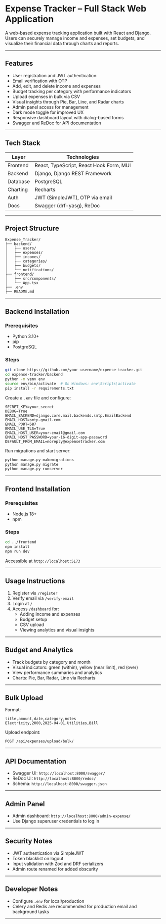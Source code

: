 # Expense Tracker – Full Stack Web Application

A web-based expense tracking application built with React and Django. Users can securely manage income and expenses, set budgets, and visualize their financial data through charts and reports.

---

## Features

- User registration and JWT authentication
- Email verification with OTP
- Add, edit, and delete income and expenses
- Budget tracking per category with performance indicators
- Upload expenses in bulk via CSV
- Visual insights through Pie, Bar, Line, and Radar charts
- Admin panel access for management
- Dark mode toggle for improved UX
- Responsive dashboard layout with dialog-based forms
- Swagger and ReDoc for API documentation

---

## Tech Stack

| Layer        | Technologies                              |
|--------------|-------------------------------------------|
| Frontend     | React, TypeScript, React Hook Form, MUI   |
| Backend      | Django, Django REST Framework             |
| Database     | PostgreSQL                                |
| Charting     | Recharts                                  |
| Auth         | JWT (SimpleJWT), OTP via email            |
| Docs         | Swagger (drf-yasg), ReDoc                 |

---

## Project Structure

```
Expense_Tracker/
├── backend/
│   ├── users/
│   ├── expenses/
│   ├── incomes/
│   ├── categories/
│   ├── budgets/
│   └── notifications/
├── frontend/
│   ├── src/components/
│   └── App.tsx
├── .env
├── README.md
```

---

## Backend Installation

### Prerequisites
- Python 3.10+
- pip
- PostgreSQL

### Steps

```bash
git clone https://github.com/your-username/expense-tracker.git
cd expense-tracker/backend
python -m venv env
source env/bin/activate  # On Windows: env\Scripts\activate
pip install -r requirements.txt
```

Create a `.env` file and configure:

```
SECRET_KEY=your_secret
DEBUG=True
EMAIL_BACKEND=django.core.mail.backends.smtp.EmailBackend
EMAIL_HOST=smtp.gmail.com
EMAIL_PORT=587
EMAIL_USE_TLS=True
EMAIL_HOST_USER=your-email@gmail.com
EMAIL_HOST_PASSWORD=your-16-digit-app-password
DEFAULT_FROM_EMAIL=noreply@expensetracker.com
```

Run migrations and start server:

```bash
python manage.py makemigrations
python manage.py migrate
python manage.py runserver
```

---

## Frontend Installation

### Prerequisites
- Node.js 18+
- npm

### Steps

```bash
cd ../frontend
npm install
npm run dev
```

Accessible at `http://localhost:5173`

---

## Usage Instructions

1. Register via `/register`
2. Verify email via `/verify-email`
3. Login at `/`
4. Access `/dashboard` for:
   - Adding income and expenses
   - Budget setup
   - CSV upload
   - Viewing analytics and visual insights

---

## Budget and Analytics

- Track budgets by category and month
- Visual indicators: green (within), yellow (near limit), red (over)
- View performance summaries and analytics
- Charts: Pie, Bar, Radar, Line via Recharts

---

## Bulk Upload

Format:
```
title,amount,date,category,notes
Electricity,2000,2025-04-01,Utilities,Bill
```

Upload endpoint:
```
POST /api/expenses/upload/bulk/
```

---

## API Documentation

- Swagger UI: `http://localhost:8000/swagger/`
- ReDoc UI: `http://localhost:8000/redoc/`
- Schema: `http://localhost:8000/swagger.json`

---

## Admin Panel

- Admin dashboard: `http://localhost:8000/admin-expense/`
- Use Django superuser credentials to log in

---

## Security Notes

- JWT authentication via SimpleJWT
- Token blacklist on logout
- Input validation with Zod and DRF serializers
- Admin route renamed for added obscurity

---

## Developer Notes

- Configure `.env` for local/production
- Celery and Redis are recommended for production email and background tasks

---
